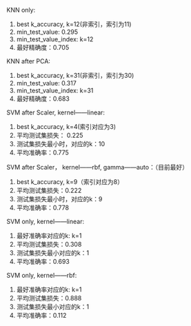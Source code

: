 KNN only:
1. best k_accuracy, k=12(非索引，索引为11)
2. min_test_value: 0.295
3. min_test_value_index: k=12
4. 最好精确度：0.705

KNN after PCA:
1. best k_accuracy, k=31(非索引，索引为30)
2. min_test_value: 0.317
3. min_test_value_index: k=31
4. 最好精确度：0.683

SVM after Scaler, kernel——linear:
1. best k_accuracy, k=4(索引对应为3)
2. 平均测试集损失： 0.225
3. 测试集损失最小时，对应的k：10
4. 平均准确率：0.775

SVM after Scaler， kernel——rbf, gamma——auto：（目前最好）
1. best k_accuracy, k=9（索引对应为8）
2. 平均测试集损失：0.222
3. 测试集损失最小时，对应的k：9
4. 平均准确率：0.778

SVM only, kernel——linear:
1. 最好准确率对应的k: k=1
2. 平均测试集损失：0.308
3. 测试集损失最小对应的k：1
4. 平均准确率：0.693

SVM only, kernel——rbf:
1. 最好准确率对应的k: k=1
2. 平均测试集损失：0.888
3. 测试集损失最小对应的k：1
4. 平均准确率：0.112